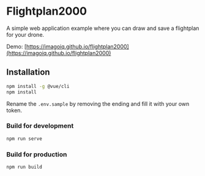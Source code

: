 # Flightplan2000

A simple web application example where you can draw and save a flightplan for your drone.

Demo: [https://imagoiq.github.io/flightplan2000](https://imagoiq.github.io/flightplan2000)

## Installation

```bash
npm install -g @vue/cli
npm install
```

Rename the `.env.sample` by removing the ending and fill it with your own token.

### Build for development

```bash
npm run serve
```

### Build for production

```bash
npm run build
```

